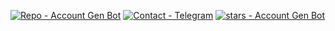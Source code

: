 [![Repo - Account Gen Bot](https://img.shields.io/static/v1?label=Repo&message=Account-Gen&color=red&logo=github)](https://github.com/Namokatsingh09/Account_gen)
[![Contact - Telegram](https://img.shields.io/static/v1?label=Legend's&message=Contact&color=green&logo=github)](https://t.me/legendtheterrorin)
[![stars - Account Gen Bot](https://img.shields.io/github/stars/Repo-Acc_gen?style=social)](https://github.com/Namokarsingh09/Account_gen)
